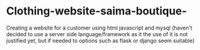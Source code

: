 # Clothing-website-saima-boutique-
Creating a website for a customer using html javascript and mysql (haven't decided to use a server side language/framework as it the use of it is not justified yet, but if needed to options such as flask or django seem suitable)
